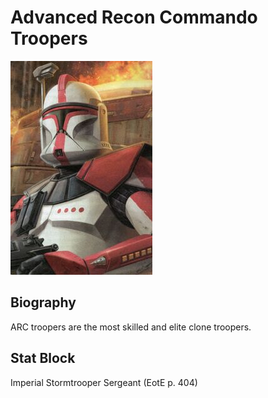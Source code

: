 # Advanced Recon Commando Troopers
![ARC Trooper](../.image/arc_trooper.jpg)

## Biography
ARC troopers are the most skilled and elite clone troopers.

## Stat Block
Imperial Stormtrooper Sergeant (EotE p. 404)